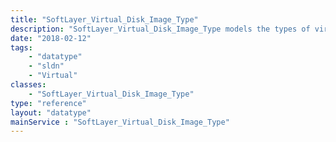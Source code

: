 ```yaml
---
title: "SoftLayer_Virtual_Disk_Image_Type"
description: "SoftLayer_Virtual_Disk_Image_Type models the types of virtual disk images available to CloudLayer Computing Instances. Virtual disk image types describe if an image's data is preservable when upgraded, whether a disk contains a suspended virtual image, or if a disk contains crash dump information. "
date: "2018-02-12"
tags:
    - "datatype"
    - "sldn"
    - "Virtual"
classes:
    - "SoftLayer_Virtual_Disk_Image_Type"
type: "reference"
layout: "datatype"
mainService : "SoftLayer_Virtual_Disk_Image_Type"
---
```

